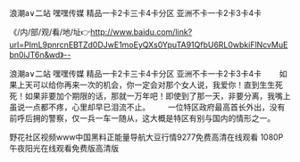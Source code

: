 浪潮a∨二站
嘿嘿传媒
精品一卡2卡三卡4卡分区
亚洲不卡一卡2卡3卡4卡


《/内/部/观/看/地/址👉http://www.baidu.com/link?url=PImL9pnrcnEBTZd0DJwE1moEyQXs0YpuTA91QfbU6RL0wbkiFlNcvMuEbn0iJT6n&wd》--

浪潮a∨二站
嘿嘿传媒
精品一卡2卡三卡4卡分区
亚洲不卡一卡2卡3卡4卡
　　如果上天可以给你再来一次的机会，你一定会对那个女人说，我爱你！直到生生死死！如果非要加个期限的话，那就一万年吧！即使到了那一天，非要分离，我嘴上虽说一点都不疼，心里却早已泪流不止。
　　一位特区政府最高首长外出，没有前呼后拥的警察，仅一兵一车一随从，这大概是特区有别与国内的情形之一。





野花社区视频www中国黑料正能量导航大豆行情9277免费高清在线观看 1080P午夜阳光在线观看免费版高清版
